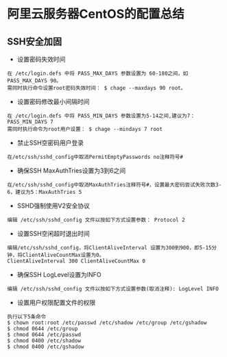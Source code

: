 # 阿里云服务器CentOS的配置总结


## SSH安全加固

- 设置密码失效时间
```
在 /etc/login.defs 中将 PASS_MAX_DAYS 参数设置为 60-180之间，如 PASS_MAX_DAYS 90。
需同时执行命令设置root密码失效时间： $ chage --maxdays 90 root。
```
- 设置密码修改最小间隔时间
```
在 /etc/login.defs 中将 PASS_MIN_DAYS 参数设置为5-14之间,建议为7： PASS_MIN_DAYS 7 
需同时执行命令为root用户设置： $ chage --mindays 7 root
``` 
- 禁止SSH空密码用户登录
```
在/etc/ssh/sshd_config中取消PermitEmptyPasswords no注释符号#
```
- 确保SSH MaxAuthTries设置为3到6之间
```
在/etc/ssh/sshd_config中取消MaxAuthTries注释符号#，设置最大密码尝试失败次数3-6，建议为5：MaxAuthTries 5
```
- SSHD强制使用V2安全协议
```
编辑 /etc/ssh/sshd_config 文件以按如下方式设置参数： Protocol 2
```
- 设置SSH空闲超时退出时间

```
编辑/etc/ssh/sshd_config，将ClientAliveInterval 设置为300到900，即5-15分钟，将ClientAliveCountMax设置为0。 
ClientAliveInterval 300 ClientAliveCountMax 0
```
- 确保SSH LogLevel设置为INFO
```
编辑 /etc/ssh/sshd_config 文件以按如下方式设置参数(取消注释): LogLevel INFO
```
- 设置用户权限配置文件的权限
```
执行以下5条命令 
$ chown root:root /etc/passwd /etc/shadow /etc/group /etc/gshadow 
$ chmod 0644 /etc/group 
$ chmod 0644 /etc/passwd 
$ chmod 0400 /etc/shadow 
$ chmod 0400 /etc/gshadow
```
